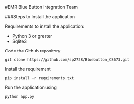 #EMR Blue Button Integration Team

###Steps to Install the application

Requirements to install the application:
- Python 3 or greater
- Sqlite3


Code the Github repository

``git clone https://github.com/sp2728/Bluebutton_CS673.git ``

Install the requirement

```pip install -r requirements.txt```

Run the application using

```python app.py```